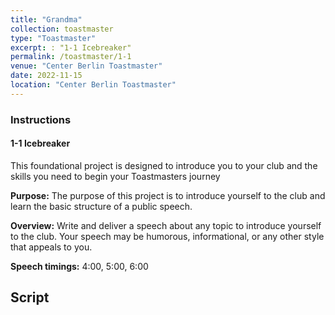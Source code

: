 ```yaml
---
title: "Grandma"
collection: toastmaster
type: "Toastmaster"
excerpt: : "1-1 Icebreaker"
permalink: /toastmaster/1-1
venue: "Center Berlin Toastmaster"
date: 2022-11-15
location: "Center Berlin Toastmaster"
---
```


### Instructions

#### 1-1 Icebreaker

This foundational project is designed to introduce you to your club and the skills you need to begin your Toastmasters journey

**Purpose:** The purpose of this project is to introduce yourself to the club and learn the basic structure of a public speech.

**Overview:** Write and deliver a speech about any topic to introduce yourself to the club. Your speech may be humorous, informational, or any other style that appeals to you.

**Speech timings:** 4:00, 5:00, 6:00

## Script